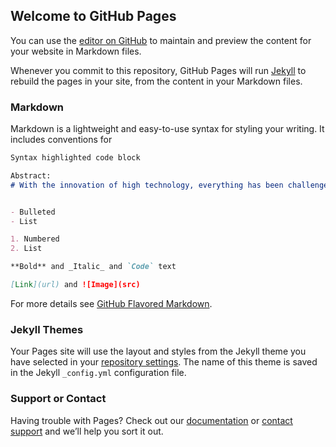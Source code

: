 ## Welcome to GitHub Pages

You can use the [editor on GitHub](https://github.com/rrrdong/applied-project/edit/master/README.md) to maintain and preview the content for your website in Markdown files.

Whenever you commit to this repository, GitHub Pages will run [Jekyll](https://jekyllrb.com/) to rebuild the pages in your site, from the content in your Markdown files.

### Markdown

Markdown is a lightweight and easy-to-use syntax for styling your writing. It includes conventions for

```markdown
Syntax highlighted code block

Abstract: 
# With the innovation of high technology, everything has been challenged in our daily life. AlphaGo beat the No. 1 WeiQi player shocked the whole world and everyone are curious about what could be happing tomorrow. There is no difference in fashion industry. Google presented a data-driven dress concept that will use a data set to design the best dress for the owner. It will shake the most traditional retail industry and the clothing manufacture industry. In this paper, fashion supply chain management will be studied since it is the foundation of clothing retail and a more in-depth analysis on the insider look of the fast fashion industry. Fast fashion become the biggest driven of the growth in fashion industry in the past decade. Also, the proposed research topic on trending technology in fashion supply chain management will be discussed in detail in the second half of this paper. #


- Bulleted
- List

1. Numbered
2. List

**Bold** and _Italic_ and `Code` text

[Link](url) and ![Image](src)
```

For more details see [GitHub Flavored Markdown](https://guides.github.com/features/mastering-markdown/).

### Jekyll Themes

Your Pages site will use the layout and styles from the Jekyll theme you have selected in your [repository settings](https://github.com/rrrdong/applied-project/settings). The name of this theme is saved in the Jekyll `_config.yml` configuration file.

### Support or Contact

Having trouble with Pages? Check out our [documentation](https://help.github.com/categories/github-pages-basics/) or [contact support](https://github.com/contact) and we’ll help you sort it out.
